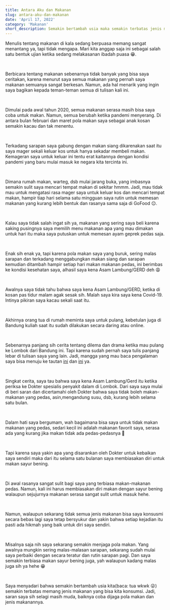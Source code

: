 ```yaml
---
title: Antara Aku dan Makanan
slug: antara-aku-dan-makanan
date: 'April 17, 2022'
category: 'Makanan'
short_description: Semakin bertambah usia maka semakin terbatas jenis makanan yang bisa kita konsumsi.
---
```


Menulis tentang makanan di kala sedang berpuasa memang sangat menantang ya, tapi tidak mengapa. Mari kita anggap saja ini sebagai salah satu bentuk ujian ketika sedang melakasanan ibadah puasa 😁.

<br/>

Berbicara tentang makanan sebenarnya tidak banyak yang bisa saya ceritakan, karena menurut saya semua makanan yang pernah saya makanan semuanya sangat berkesan. Namun, ada hal menarik yang ingin saya bagikan kepada teman-teman semua di tulisan kali ini.

<br/>

Dimulai pada awal tahun 2020, semua makanan serasa masih bisa saya coba untuk makan. Namun, semua berubah ketika pandemi menyerang. Di antara bulan februari dan maret pola makan saya sebagai anak kosan semakin kacau dan tak menentu.

<br/>

Terkadang sarapan saya gabung dengan makan siang dikarenakan saat itu saya mager sekali keluar kos untuk hanya sekadar membeli makan. Kemageran saya untuk keluar ini tentu erat kaitannya dengan kondisi pandemi yang baru mulai masuk ke negara kita tercinta ini.

<br/>

Dimana rumah makan, warteg, dsb mulai jarang buka, yang imbasnya semakin sulit saya mencari tempat makan di sekitar hmmm. Jadi, mau tidak mau untuk mengatasi rasa mager saya untuk keluar kos dan mencari tempat makan, hampir tiap hari selama satu mingguan saya rutin untuk memesan makanan yang kurang lebih bentuk dan rasanya sama saja di GoFood 😐.

<br/>

Kalau saya tidak salah ingat sih ya, makanan yang sering saya beli karena saking pusingnya saya memilih menu makanan apa yang mau dimakan untuk hari itu maka saya putuskan untuk memesan ayam geprek pedas saja.

<br/>

Enak sih enak ya, tapi karena pola makan saya yang buruk, sering malas sarapan dan terkadang menggabungkan makan siang dan sarapan kemudian ditambah hampir setiap hari makan makanan pedas, ini berimbas ke kondisi kesehatan saya, alhasil saya kena Asam Lambung/GERD deh 😩

<br/>

Awalnya saya tidak tahu bahwa saya kena Asam Lambung/GERD, ketika di kosan pas tidur malam agak sesak sih. Malah saya kira saya kena Covid-19. Intinya pikiran saya kacau sekali saat itu. 

<br/>

Akhirnya orang tua di rumah meminta saya untuk pulang, kebetulan juga di Bandung kuliah saat itu sudah dilakukan secara daring atau online.

<br/>

Sebenarnya panjang sih cerita tentang dilema dan drama ketika mau pulang ke Lombok dari Bandung ini. Tapi karena sudah pernah saya tulis panjang lebar di tulisan saya yang lain. Jadi, mangga yang mau baca pengalaman saya bisa menuju ke tautan [ini](https://medium.com/cerita-kehidupanku/pengalaman-menjaga-kesehatan-tubuh-dan-pikiran-34d59040eb5a) dan [ini](https://muhfaridzia.netlify.app/blog/balik-kampung-disaat-wabah-covid-19) ya.

<br/>

Singkat cerita, saya tau bahwa saya kena Asam Lambung/Gerd itu ketika periksa ke Dokter spesialis penyakit dalam di Lombok. Dari saya saya mulai di beri saran dan dicertamahi oleh Dokter bahwa saya tidak boleh makan-makanan yang pedas, asin,mengandung susu, dsb, kurang lebih selama satu bulan.

<br/>

Dalam hati saya bergumam, wah bagaimana bisa saya untuk tidak makan makanan yang pedas, sedari kecil ini adalah makanan favorit saya, serasa ada yang kurang jika makan tidak ada pedas-pedasnya 😬

<br/>

Tapi karena saya yakin apa yang disarankan oleh Dokter untuk kebaikan saya sendiri maka dari itu selama satu bulanan saya membiasakan diri untuk makan sayur bening.

<br/>

Di awal rasanya sangat sulit bagi saya yang terbiasa makan-makanan pedas. Namun, kali ini harus membiasakan diri makan dengan sayur bening walaupun sejujurnya makanan serasa sangat sulit untuk masuk hehe.

<br/>

Namun, walaupun sekarang tidak semua jenis makanan bisa saya konsusmi secara bebas lagi saya tetap bersyukur dan yakin bahwa setiap kejadian itu pasti ada hikmah yang baik untuk diri saya sendiri.

<br/>

Misalnya saja nih  saya sekarang semakin menjaga pola makan. Yang awalnya mungkin sering malas-malasan sarapan, sekarang sudah mulai saya perbaiki dengan secara teratur dan rutin sarapan pagi. Dan saya semakin terbiasa makan sayur bening juga, yah walaupun kadang malas juga sih ya hehe 😁

<br/>

Saya menyadari bahwa semakin bertambah usia kita(baca: tua wkwk 😜) semakin terbatas memang jenis makanan yang bisa kita konsumsi. Jadi, saran saya sih selagi masih muda, baiknya coba dijaga pola makan dan jenis makanannya.

<br/>